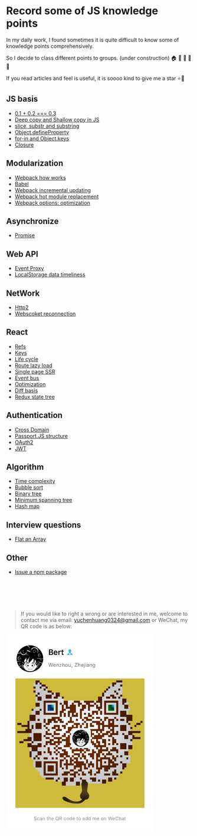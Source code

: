 # Record some of JS knowledge points

In my daily work, I found sometimes it is quite difficult to know some of knowledge points comprehensively.

So I decide to class different points to groups. (under construction) 🏠 🏡 🏫 🏢 🏣 

If you read articles and feel is useful, it is soooo kind to give me a star :star::star2:

## JS basis

* [0.1 + 0.2 === 0.3](/js_basis/epsilon.md)
* [Deep copy and Shallow copy in JS](/js_basis/object_copy.md)
* [slice, substr and substring](/js_basis/string_process.md)
* [Object.defineProperty](/js_basis/object_defineproperty.md)
* [for-in and Object.keys](/js_basis/forin_objectkeys.md)
* [Closure](/js_basis/closure.md)

## Modularization

* [Webpack how works](/module/webpack_structure.md)
* [Babel](/module/babel.md)
* [Webpack incremental updating]()
* [Webpack hot module replacement]()
* [Webpack options: optimization]()

## Asynchronize

* [Promise](/asynchronize/promise.md)

## Web API

* [Event Proxy](/web_api/events_proxy.md)
* [LocalStorage data timeliness]()

## NetWork

* [Http2](/network/http2.md)
* [Webscoket reconnection]()

## React

* [Refs](/react/refs.md)
* [Keys](/react/keys.md)
* [Life cycle](/react/life_cycle.md)
* [Route lazy load](/react/lazy_load.md)
* [Single page SSR](/react/ssr.md)
* [Event bus]()
* [Optimization]()
* [Diff basis]()
* [Redux state tree]()

## Authentication

* [Cross Domain](/authentication/cross_domain.md)
* [Passport.JS structure](/authentication/passport.md)
* [OAuth2]()
* [JWT]()

## Algorithm

* [Time complexity]()
* [Bubble sort]()
* [Binary tree]()
* [Minimum spanning tree]()
* [Hash map]()

## Interview questions

* [Flat an Array](/interview/flat_array.md)

## Other

* [Issue a npm package](/other/npm_issue.md)



<br />
<br />
<br />
<br />


> If you would like to right a wrong or are interested in me, welcome to contact me via email: yuchenhuang0324@gmail.com or WeChat, my QR code is as below:

<img src="assets/qr_code.jpeg" width="400"/>


